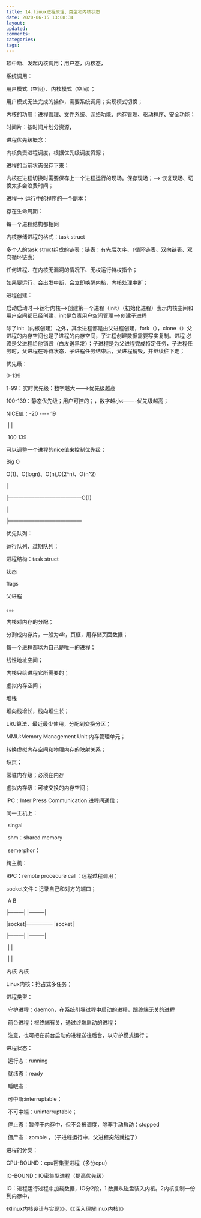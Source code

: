 ```yaml
---
title: 14.linux进程原理、类型和内核状态
date: 2020-06-15 13:08:34
layout:
updated:
comments:
categories:
tags:
---
```

软中断、发起内核调用；用户态，内核态，

系统调用：

用户模式（空间）、内核模式（空间）；

用户模式无法完成的操作，需要系统调用；实现模式切换；

内核的功用：进程管理、文件系统、网络功能、内存管理、驱动程序、安全功能；

时间片：按时间片划分资源，

进程优先级概念：

内核负责进程调度，根据优先级调度资源；

进程的当前状态保存下来；

内核在进程切换时需要保存上一个进程运行的现场。保存现场；--> 恢复现场、切换太多会浪费时间；

进程--> 运行中的程序的一个副本：

存在生命周期：

每一个进程结构都相同

内核存储进程的格式：task struct

多个人的task struct组成的链表：链表：有先后次序、（循环链表、双向链表、双向循环链表）

任何进程、在内核无漏洞的情况下、无权运行特权指令；

如果要运行，会出发中断，会立即唤醒内核，内核处理中断；

进程创建：

启动启动时-->运行内核-->创建第一个进程（init）（初始化进程）表示内核空间和用户空间都已经创建，init是负责用户空间管理-->创建子进程

除了init（内核创建）之外，其余进程都是由父进程创建，fork（），clone（）父进程的内存空间也是子进程的内存空间，子进程创建数据需要写实复制。进程 必须是父进程给他销毁（白发送黑发）；子进程是为父进程完成特定任务，子进程任务时，父进程在等待状态，子进程任务结束后，父进程销毁，并继续往下走；

优先级：

0-139

1-99：实时优先级：数字越大--->优先级越高

100-139：静态优先级；用户可控的；，数字越小<----优先级越高；

NICE值：-20 ---- 19

​					|		|

​				100		139

可以调整一个进程的nice值来控制优先级；

Big O

O(1)、O(logn)、O(n),O(2^n)、O(n^2)

|

|——————————————O(1)

|

|——————————————



优先队列：

运行队列，过期队列；

进程结构：task struct

状态

flags

父进程

。。。



内核对内存的分配；

分割成内存片，一般为4k，页框，用存储页面数据；

每一个进程都以为自己是唯一的进程；

线性地址空间；

内核只给进程它所需要的；

虚拟内存空间；

堆栈

堆向栈增长，栈向堆生长；

LRU算法，最近最少使用，分配到交换分区；

MMU:Memory Management Unit:内存管理单元；

转换虚拟内存空间和物理内存的映射关系；

缺页；

常驻内存级；必须在内存

虚拟内存级：可被交换的内存空间；

IPC：Inter Press Communication 进程间通信；

同一主机上：

​	singal

​	shm：shared memory

​	semerphor：

跨主机：

RPC：remote procecure call：远程过程调用；

socket文件：记录自己和对方的端口；

​		A								B

|———|					  |———|

|socket|—————   |socket|

|———|				 	 |———|

​	|										|

​	|										|

内核									内核



Linux内核：抢占式多任务；

进程类型：

​	守护进程：daemon，在系统引导过程中启动的进程，跟终端无关的进程

​	前台进程：根终端有关，通过终端启动的进程；

​		注意，也可把在前台启动的进程送往后台，以守护模式运行；

进程状态：

​	运行态：running

​	就绪态：ready

​	睡眠态：

​		可中断:interruptable；

​		不可中端：uninterruptable；

​	停止态：暂停于内存中，但不会被调度，除非手动启动：stopped

​	僵尸态：zombie ，（子进程运行中，父进程突然就挂了）

进程的分类：

CPU-BOUND：cpu密集型进程（多分cpu）

IO-BOUND：IO密集型进程（提高优先级）



IO：进程运行过程中加载数据，IO分2段，1.数据从磁盘装入内核。2内核复制一份到内存中，

《《linux内核设计与实现》》。《《深入理解linux内核》》




